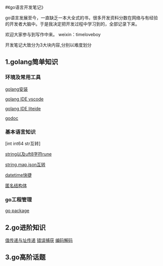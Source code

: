 #《go语言开发笔记》

go语言发展至今，一直缺乏一本大全式的书，很多开发资料分数在网络与有经验的开发者大脑中。于是我决定把开发过程中学习到的，全部记录下来。

欢迎大家参与到写作中来。
weixin：timeloveboy

开发笔记大致分为3大块内容,分别以难度划分

## 1.golang简单知识

### 环境及常用工具
[golang安装](https://github.com/golangdeveloper/golang-note/blob/master/golang_linux_install.md)

[golang IDE vscode](https://github.com/golangdeveloper/golang-note/blob/master/go_vscode.md)

[golang IDE liteide](https://github.com/golangdeveloper/golang-note/blob/master/liteide_go.md)

[godoc](https://github.com/golangdeveloper/golang-note/blob/master/gotools.md)
### 基本语言知识
[int int64 str互转]

[string以及uft8字符rune](https://github.com/golangdeveloper/golang-note/blob/master/string_rune.md)

[string,map,json互转](https://github.com/golangdeveloper/golang-note/blob/master/json_map_string.md)

[datetime快捷](https://github.com/golangdeveloper/golang-note/blob/master/datetime.md)

[匿名结构体](https://github.com/golangdeveloper/golang-note/blob/master/%E5%8C%BF%E5%90%8D%E7%BB%93%E6%9E%84%E4%BD%93.md)
### go工程管理
[go package](https://github.com/golangdeveloper/golang-note/blob/master/go_package.md)
## 2.go进阶知识
[值传递与址传递](/基本语言知识/值与址)
[错误捕获](/基本语言知识/错误捕获)
[编码解码](/常用包/编码解码)
## 3.go高阶话题


